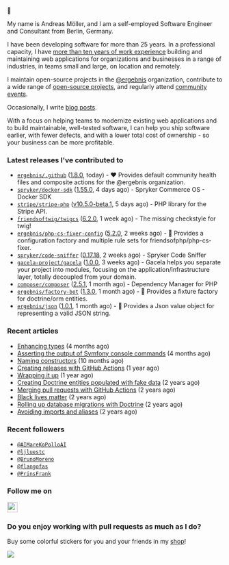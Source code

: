 :wave:

My name is Andreas Möller, and I am a self-employed Software Engineer and Consultant from Berlin, Germany.

I have been developing software for more than 25 years. In a professional capacity, I have [more than ten years of work experience](https://localheinz.com/work-experience/) building and maintaining web applications for organizations and businesses in a range of industries, in teams small and large, on location and remotely.

I maintain open-source projects in the [@ergebnis](https://github.com/ergebnis) organization, contribute to a wide range of [open-source projects](https://github.com/localheinz?tab=repositories&q=&type=fork&language=), and regularly attend [community events](https://localheinz.com/events/).

Occasionally, I write [blog posts](https://localheinz.com/blog/).

With a focus on helping teams to modernize existing web applications and to build maintainable, well-tested software, I can help you ship software earlier, with fewer defects, and with a lower total cost of ownership - so your business can be more profitable.

### Latest releases I've contributed to

- [`ergebnis/.github`](https://github.com/ergebnis/.github) ([1.8.0](https://github.com/ergebnis/.github/releases/tag/1.8.0), today) - :heart: Provides default community health files and composite actions for the @ergebnis organization.
- [`spryker/docker-sdk`](https://github.com/spryker/docker-sdk) ([1.55.0](https://github.com/spryker/docker-sdk/releases/tag/1.55.0), 4 days ago) - Spryker Commerce OS - Docker SDK
- [`stripe/stripe-php`](https://github.com/stripe/stripe-php) ([v10.5.0-beta.1](https://github.com/stripe/stripe-php/releases/tag/v10.5.0-beta.1), 5 days ago) - PHP library for the Stripe API.    
- [`friendsoftwig/twigcs`](https://github.com/friendsoftwig/twigcs) ([6.2.0](https://github.com/friendsoftwig/twigcs/releases/tag/6.2.0), 1 week ago) - The missing checkstyle for twig!
- [`ergebnis/php-cs-fixer-config`](https://github.com/ergebnis/php-cs-fixer-config) ([5.2.0](https://github.com/ergebnis/php-cs-fixer-config/releases/tag/5.2.0), 2 weeks ago) - :notebook: Provides a configuration factory and multiple rule sets for friendsofphp/php-cs-fixer.
- [`spryker/code-sniffer`](https://github.com/spryker/code-sniffer) ([0.17.18](https://github.com/spryker/code-sniffer/releases/tag/0.17.18), 2 weeks ago) - Spryker Code Sniffer
- [`gacela-project/gacela`](https://github.com/gacela-project/gacela) ([1.0.0](https://github.com/gacela-project/gacela/releases/tag/1.0.0), 3 weeks ago) - Gacela helps you separate your project into modules, focusing on the application/infrastructure layer, totally decoupled from your domain.
- [`composer/composer`](https://github.com/composer/composer) ([2.5.1](https://github.com/composer/composer/releases/tag/2.5.1), 1 month ago) - Dependency Manager for PHP
- [`ergebnis/factory-bot`](https://github.com/ergebnis/factory-bot) ([1.3.0](https://github.com/ergebnis/factory-bot/releases/tag/1.3.0), 1 month ago) - :robot: Provides a fixture factory for doctrine/orm entities.
- [`ergebnis/json`](https://github.com/ergebnis/json) ([1.0.1](https://github.com/ergebnis/json/releases/tag/1.0.1), 1 month ago) - :page_with_curl: Provides a Json value object for representing a valid JSON string.

### Recent articles

- [Enhancing types](http://localheinz.com/articles/2022/09/20/enhancing-types/) (4 months ago)
- [Asserting the output of Symfony console commands](http://localheinz.com/articles/2022/08/29/asserting-the-output-of-symfony-console-commands/) (4 months ago)
- [Naming constructors](http://localheinz.com/articles/2022/03/26/naming-constructors/) (10 months ago)
- [Creating releases with GitHub Actions](http://localheinz.com/articles/2022/01/24/creating-releases-with-github-actions/) (1 year ago)
- [Wrapping it up](http://localheinz.com/articles/2021/12/31/wrapping-it-up/) (1 year ago)
- [Creating Doctrine entities populated with fake data](http://localheinz.com/articles/2020/07/16/creating-doctrine-entities-populated-with-fake-data/) (2 years ago)
- [Merging pull requests with GitHub Actions](http://localheinz.com/articles/2020/06/15/merging-pull-requests-with-github-actions/) (2 years ago)
- [Black lives matter](http://localheinz.com/articles/2020/06/12/black-lives-matter/) (2 years ago)
- [Rolling up database migrations with Doctrine](http://localheinz.com/articles/2020/06/10/rolling-up-database-migrations-with-doctrine/) (2 years ago)
- [Avoiding imports and aliases](http://localheinz.com/articles/2020/05/19/avoiding-imports-and-aliases/) (2 years ago)

### Recent followers

- [`@AIMareKoPolloAI`](https://github.com/AIMareKoPolloAI)
- [`@ljluestc`](https://github.com/ljluestc)
- [`@BrunoMoreno`](https://github.com/BrunoMoreno)
- [`@flangofas`](https://github.com/flangofas)
- [`@PrinsFrank`](https://github.com/PrinsFrank)

### Follow me on

<p>
    <a target="_blank" href="https://twitter.com/intent/follow?screen_name=localheinz" title="Follow @localheinz on Twitter"><img src="https://cdn.jsdelivr.net/npm/simple-icons@3.9.0/icons/twitter.svg" width="24px" height="24px"></a>
</p>

### Do you enjoy working with pull requests as much as I do?

Buy some colorful stickers for you and your friends in my <a target="_blank" href="https://shop.localheinz.com" title="shop.localheinz.com">shop</a>!

[![](https://localheinz.com/permanent/img/localheinz/localheinz)](https://localheinz.com/permanent/url/localheinz/localheinz)
